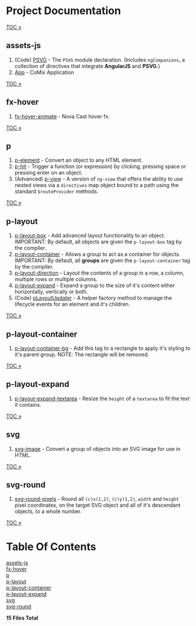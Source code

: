 # Project Documentation

[TOC &#187;](#TOC)

<a name="assets-js"></a>
## assets-js

1. (Code) [PSVG](assets/js/app.md) - The `PSVG` module declaration. (Includes `ngCompanions`, a collection of directives that integrate **AngularJS** and **PSVG**.)
1. [App](assets/js/index.md) - CoMix Application


[TOC &#187;](#TOC)
<a name="fx-hover"></a>
## fx-hover

1. [fx-hover-animate](fx/hover/animate.md) - Nova Cast hover fx.


[TOC &#187;](#TOC)
<a name="p"></a>
## p

1. [p-element](p/element.md) - Convert an object to any HTML element.
1. [p-hit](p/hit.md) - Trigger a function (or expression) by clicking, pressing space or pressing enter on an object.
1. (Advanced) [p-view](p/view.md) - A version of `ng-view` that offers the ability to use nested views via a `directives` map object bound to a path using the standard `$routeProvider` methods.


[TOC &#187;](#TOC)
<a name="p-layout"></a>
## p-layout

1. [p-layout-box](p/layout/box.md) - Add advanced layout functionality to an object. IMPORTANT: By default, all objects are given the `p-layout-box` tag by the compiler.
1. [p-layout-container](p/layout/container.md) - Allows a group to act as a container for objects. IMPORTANT: By default, all **groups** are given the `p-layout-container` tag by the compiler.
1. [p-layout-direction](p/layout/direction.md) - Layout the contents of a group in a row, a column, multiple rows or multiple columns.
1. [p-layout-expand](p/layout/expand.md) - Expand a group to the size of it's content either horizontally, vertically or both.
1. (Code) [pLayoutUpdater](p/layout/updater.md) - A helper factory method to manage the lifecycle events for an element and it's children.


[TOC &#187;](#TOC)
<a name="p-layout-container"></a>
## p-layout-container

1. [p-layout-container-bg](p/layout/container/bg.md) - Add this tag to a rectangle to apply it's styling to it's parent group. NOTE: The rectangle will be removed.


[TOC &#187;](#TOC)
<a name="p-layout-expand"></a>
## p-layout-expand

1. [p-layout-expand-textarea](p/layout/expand/textarea.md) - Resize the `height` of a `textarea` to fit the text it contains.


[TOC &#187;](#TOC)
<a name="svg"></a>
## svg

1. [svg-image](svg/image.md) - Convert a group of objects into an SVG image for use in HTML.


[TOC &#187;](#TOC)
<a name="svg-round"></a>
## svg-round

1. [svg-round-pixels](svg/round/pixels.md) - Round all `(c)x(1,2)`, `(c)y(1,2)`, `width` and `height` pixel coordinates, on the target SVG object and all of it's descendant objects, to a whole number.


[TOC &#187;](#TOC)


<a name="TOC"></a>
# Table Of Contents

[assets-js](#assets-js)
<br>[fx-hover](#fx-hover)
<br>[p](#p)
<br>[p-layout](#p-layout)
<br>[p-layout-container](#p-layout-container)
<br>[p-layout-expand](#p-layout-expand)
<br>[svg](#svg)
<br>[svg-round](#svg-round)
<br>


**15 Files Total**
